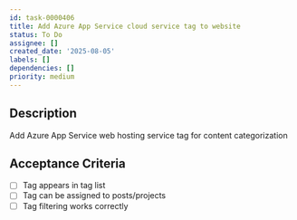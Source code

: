 ```yaml
---
id: task-0000406
title: Add Azure App Service cloud service tag to website
status: To Do
assignee: []
created_date: '2025-08-05'
labels: []
dependencies: []
priority: medium
---
```


## Description

Add Azure App Service web hosting service tag for content categorization

## Acceptance Criteria

- [ ] Tag appears in tag list
- [ ] Tag can be assigned to posts/projects
- [ ] Tag filtering works correctly
